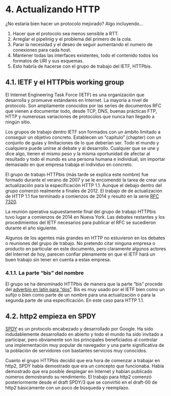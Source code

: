 # 4. Actualizando HTTP

¿No estaría bien hacer un protocolo mejorado? Algo incluyendo...

1. Hacer que el protocolo sea menos sensible a RTT.
2. Arreglar el pipelinig y el problema del primero de la cola.
3. Parar la necesidad y el deseo de seguir aumentando el numero de conexiones para cada host.
4. Mantener todas las interfaces existentes, todo el contenido todos los formatos de URI y sus esquemas.
5. Esto habría de hacerse con el grupo de trabajo del IETF, HTTPbis.

## 4.1. IETF y el HTTPbis working group

El Internet Engineering Task Force (IETF) es una organización que desarrolla y promueve estándares en Internet. La mayoría a nivel de protocolo. Son ampliamente conocidos por las series de documentos RFC que vienen a documentar todo, desde TCP, DNS, buenas prácticas FTP, HTTP y numerosas variaciones de protocolos que nunca han llegado a ningún sitio.

Los grupos de trabajo dentro IETF son formados con un ámbito limitado a conseguir un objetivo concreto. Establecen un “capítulo” (chapter) con un conjunto de guías y limitaciones de lo que deberían ser. Todo el mundo y cualquiera puede unirse al debate y al desarrollo. Cualquier que se une y dice algo, tienen el mismo peso y la misma oportunidad de afectar al resultado y todo el mundo es una persona humana e individual, sin importar demasiado en que empresa trabaja el individuo en concreto.

El grupo de trabajo HTTPbis (más tarde se explica este nombre) fue formado durante el verano de 2007 y se le encomendó la tarea de crear una actualización para la especificación HTTP 1.1. Aunque el debajo dentro del grupo comenzó realmente a finales de 2012. El trabajo de de actualización de HTTP 1.1 fue terminado a comienzos de 2014 y resultó en la serie [RFC 7320](https://tools.ietf.org/html/rfc7320).

La reunión operativa supuestamente final del grupo de trabajo HTTPbis tuvo lugar a comienzos de 2014 en Nueva York. Las debates restantes y los procedimientos del IETF necesarios para publicar el RFC se sucedieron durante el año siguiente.

Algunos de los agentes más grandes en HTTP no estuvieron en los debates o reuniones del grupo de trabajo. No pretendo citar ninguna empresa o producto en particular en este documento, pero claramente algunos actores del Internet de hoy, parecen confiar plenamente en que el IETF hará un buen trabajo sin tener en cuenta a estas empresa.

### 4.1.1. La parte “bis” del nombre

El grupo se ha denominado HTTPbis de manera que la parte “bis” procede del [adverbio en latín para “dos”](http://en.wiktionary.org/wiki/bis#Latin). Bis es muy usado por el IETF bien como un sufijo o bien como parte de un nombre para una actualización o para la segunda parte de una especificación. En este caso para HTTP 1.1.

## 4.2. http2 empieza en SPDY

[SPDY](http://en.wikipedia.org/wiki/SPDY) es un protocolo encabezado y desarrollado por Google. Ha sido indudablemente desarrollado en abierto y todo el mundo ha sido invitado a participar, pero obviamente son los principales beneficiados al controlar una implementación muy popular de navegador y una parte significativa de la población de servidores con bastantes servicios muy conocidos.

Cuanto el grupo HTTPbis decidió que era hora de comenzar a trabajar en http2, SPDY había demostrado que era un concepto que funcionaba. Había demostrado que era posible desplegar en Internet y habían publicado números demostrando su rendimiento. El trabajo para http2 comenzó posteriormente desde el draft SPDY/3 que se convirtió en el draft-00 de http2 básicamente con un poco de búsqueda y reemplazo.
